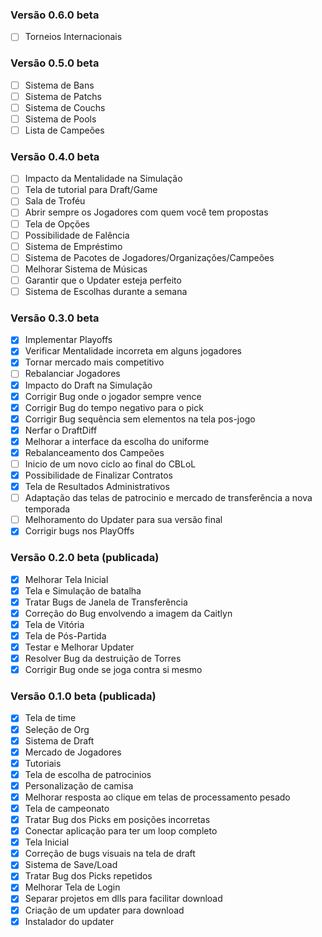 ### Versão 0.6.0 beta

- [ ] Torneios Internacionais

### Versão 0.5.0 beta

- [ ] Sistema de Bans
- [ ] Sistema de Patchs
- [ ] Sistema de Couchs
- [ ] Sistema de Pools
- [ ] Lista de Campeões

### Versão 0.4.0 beta

- [ ] Impacto da Mentalidade na Simulação
- [ ] Tela de tutorial para Draft/Game
- [ ] Sala de Troféu
- [ ] Abrir sempre os Jogadores com quem você tem propostas
- [ ] Tela de Opções
- [ ] Possibilidade de Falência
- [ ] Sistema de Empréstimo
- [ ] Sistema de Pacotes de Jogadores/Organizações/Campeões
- [ ] Melhorar Sistema de Músicas
- [ ] Garantir que o Updater esteja perfeito
- [ ] Sistema de Escolhas durante a semana

### Versão 0.3.0 beta

- [x] Implementar Playoffs
- [x] Verificar Mentalidade incorreta em alguns jogadores
- [x] Tornar mercado mais competitivo
- [ ] Rebalanciar Jogadores
- [x] Impacto do Draft na Simulação
- [x] Corrigir Bug onde o jogador sempre vence
- [x] Corrigir Bug do tempo negativo para o pick
- [x] Corrigir Bug sequência sem elementos na tela pos-jogo
- [x] Nerfar o DraftDiff
- [x] Melhorar a interface da escolha do uniforme
- [x] Rebalanceamento dos Campeões
- [ ] Inicio de um novo ciclo ao final do CBLoL
- [x] Possibilidade de Finalizar Contratos
- [x] Tela de Resultados Administrativos
- [ ] Adaptação das telas de patrocinio e mercado de transferência a nova temporada
- [ ] Melhoramento do Updater para sua versão final
- [x] Corrigir bugs nos PlayOffs

### Versão 0.2.0 beta (publicada)

- [x] Melhorar Tela Inicial
- [x] Tela e Simulação de batalha
- [x] Tratar Bugs de Janela de Transferência
- [x] Correção do Bug envolvendo a imagem da Caitlyn
- [x] Tela de Vitória
- [x] Tela de Pós-Partida
- [x] Testar e Melhorar Updater
- [x] Resolver Bug da destruição de Torres
- [x] Corrigir Bug onde se joga contra si mesmo

### Versão 0.1.0 beta (publicada)

- [x] Tela de time
- [x] Seleção de Org
- [x] Sistema de Draft
- [x] Mercado de Jogadores
- [x] Tutoriais
- [x] Tela de escolha de patrocinios
- [x] Personalização de camisa 
- [x] Melhorar resposta ao clique em telas de processamento pesado
- [x] Tela de campeonato
- [x] Tratar Bug dos Picks em posições incorretas
- [x] Conectar aplicação para ter um loop completo
- [x] Tela Inicial
- [x] Correção de bugs visuais na tela de draft
- [x] Sistema de Save/Load
- [x] Tratar Bug dos Picks repetidos
- [x] Melhorar Tela de Login
- [x] Separar projetos em dlls para facilitar download
- [x] Criação de um updater para download
- [x] Instalador do updater